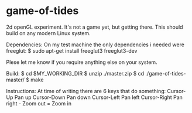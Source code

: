 game-of-tides
=============

2d openGL experiment.
It's not a game yet, but getting there.
This should build on any modern Linux system.

Dependencies:
  On my test machine the only dependencies i needed were freeglut:
  $ sudo apt-get install freeglut3 freeglut3-dev
  
  Plese let me know if you require anything else on your system.
  
Build:
  $ cd $MY_WORKING_DIR
  $ unzip ./master.zip
  $ cd ./game-of-tides-master/
  $ make
  
Instructions:
  At time of writing there are 6 keys that do something:
    Cursor-Up       Pan up
    Cursor-Down     Pan down
    Cursor-Left     Pan left
    Cursor-Right    Pan right
    -               Zoom out
    =               Zoom in
